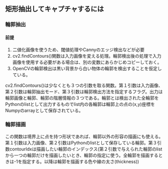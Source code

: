 ## 矩形抽出してキャプチャするには

### 輪郭抽出
#### 前提
1. 二値化画像を使うため、閾値処理やCannyのエッジ検出などが必要
2. cv2.findContours()関数は入力画像を変える処理。輪郭検出後の処理で入力画像を使用する必要がある場合は、別の変数にあらかじめコピーしておく。
3. OpenCVの輪郭検出は黒い背景から白い物体の輪郭を検出することを仮定している。

cv2.findContours()は少なくとも３つの引数を取る関数。第１引数は入力画像、第２引数は輪郭抽出モード、第３引数は輪郭検出方法を指定するフラグ。出力は輪郭画像と輪郭、輪郭の階層情報の３つである。輪郭とは検出された全輪郭をPythonのlistとして出力するものでlist内の各輪郭は輪郭上の点の(x,y)座標をNumpyのarrayとして保存されている。

### 輪郭描画
この関数は境界上に点を持つ形状であれば、輪郭以外の形容の描画にも使える。
第１引数は入力画像、第２引数はPythonのlistとして保存している輪郭。第３引数contourIdxは描画したい輪郭のインデックス(第２引数で与えられた輪郭のlistから一つの輪郭だけを描画したいとき、輪郭の指定に使う。全輪郭を描画するときは-1を指定する。以降は輪郭を描画する色や線の太さ(thickness))
